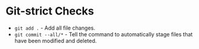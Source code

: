 # Git-strict Checks

* `git add .` - Add all file changes. 
* `git commit --all/*` - Tell the command to automatically stage files that have been modified and deleted.